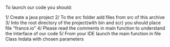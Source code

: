 To launch our code you should:

1/ Create a java project
2/ To the src folder add files from src of this archive
3/ Into the root directory of the project(with bin and scr) you should place file "france.io"
4/ Please read the comments in main function to understand the Interface of our code
5/ From your IDE launch the main function in file Class Indata with chosen parameters


